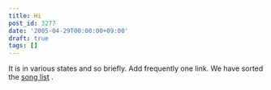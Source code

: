 ```yaml
---
title: Hi
post_id: 3277
date: '2005-04-29T00:00:00+09:00'
draft: true
tags: []
---
```


It is in various states and so briefly. Add frequently one link. We have sorted the [song list](https://danmaq.com/category/products/musics) .
